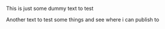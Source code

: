 This is just some dummy text to test

Another text to test some things and see where i can publish to
